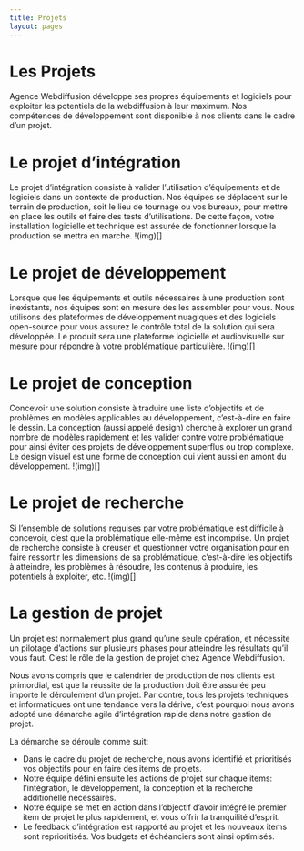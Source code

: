 ```yaml
---
title: Projets
layout: pages
---
```


# Les Projets
Agence Webdiffusion développe ses propres équipements et logiciels pour exploiter les potentiels de la webdiffusion à leur maximum. Nos compétences de développement sont disponible à nos clients dans le cadre d’un projet.

# Le projet d’intégration
Le projet d’intégration consiste à valider l’utilisation d’équipements et de logiciels dans un contexte de production. Nos équipes se déplacent sur le terrain de production, soit le lieu de tournage ou vos bureaux, pour mettre en place les outils et faire des tests d’utilisations. De cette façon, votre installation logicielle et technique est assurée de fonctionner lorsque la production se mettra en marche.
!(img)[]

# Le projet de développement
Lorsque que les équipements et outils nécessaires à une production sont inexistants, nos équipes sont en mesure des les assembler pour vous. Nous utilisons des plateformes de développement nuagiques et des logiciels open-source pour vous assurez le contrôle total de la solution qui sera développée. Le produit sera une plateforme logicielle et audiovisuelle sur mesure pour répondre à votre problématique particulière.
!(img)[]


# Le projet de conception
Concevoir une solution consiste à traduire une liste d’objectifs et de problèmes en modèles applicables au développement, c’est-à-dire en faire le dessin. La conception (aussi appelé design) cherche à explorer un grand nombre de modèles rapidement et les valider contre votre problématique pour ainsi éviter des projets de développement superflus ou trop complexe. Le design visuel est une forme de conception qui vient aussi en amont du développement.
!(img)[]

# Le projet de recherche
Si l’ensemble de solutions requises par votre problématique est difficile à concevoir, c’est que la problématique elle-même est incomprise. Un projet de recherche consiste à creuser et questionner votre organisation pour en faire ressortir les dimensions de sa problématique, c’est-à-dire les objectifs à atteindre, les problèmes à résoudre, les contenus à produire, les potentiels à exploiter, etc.
!(img)[]

# La gestion de projet

Un projet est normalement plus grand qu’une seule opération, et nécessite un pilotage d’actions sur plusieurs phases pour atteindre les résultats qu’il vous faut. C’est le rôle de la gestion de projet chez Agence Webdiffusion.

Nous avons compris que le calendrier de production de nos clients est primordial, est que la réussite de la production doit être assurée peu importe le déroulement d’un projet. Par contre, tous les projets techniques et informatiques ont une tendance vers la dérive, c’est pourquoi nous avons adopté une démarche agile d’intégration rapide dans notre gestion de projet.

La démarche se déroule comme suit:
- Dans le cadre du projet de recherche, nous avons identifié et prioritisés vos objectifs pour en faire des items de projets.
- Notre équipe défini ensuite les actions de projet sur chaque items: l’intégration, le développement, la conception et la recherche additionelle nécessaires.
- Notre équipe se met en action dans l’objectif d’avoir intégré le premier item de projet le plus rapidement, et vous offrir la tranquilité d’esprit.
- Le feedback d’intégration est rapporté au projet et les nouveaux items sont reprioritisés.
Vos budgets et échéanciers sont ainsi optimisés.